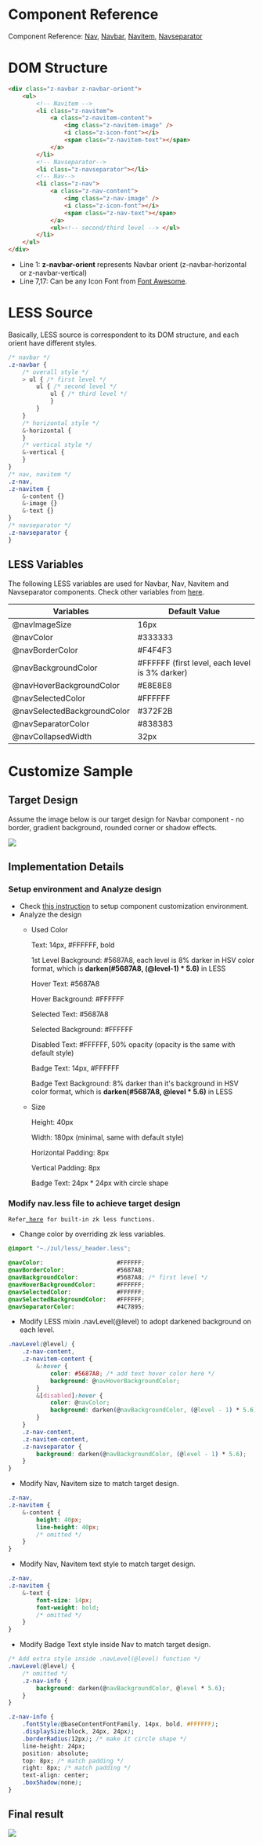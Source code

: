 # Component Reference

Component Reference: [
Nav](ZK_Component_Reference/Essential_Components/Nav), [
Navbar](ZK_Component_Reference/Essential_Components/Nav/Navbar),
[
Navitem](ZK_Component_Reference/Essential_Components/Nav/Navitem),
[
Navseparator](ZK_Component_Reference/Essential_Components/Nav/Navseparator)

# DOM Structure

``` html
<div class="z-navbar z-navbar-orient">
    <ul>
        <!-- Navitem -->
        <li class="z-navitem">
            <a class="z-navitem-content">
                <img class="z-navitem-image" />
                <i class="z-icon-font"></i>
                <span class="z-navitem-text"></span>
            </a>
        </li>
        <!-- Navseparator-->
        <li class="z-navseparator"></li>
        <!-- Nav-->
        <li class="z-nav">
            <a class="z-nav-content">
                <img class="z-nav-image" />
                <i class="z-icon-font"></i>
                <span class="z-nav-text"></span>
            </a>
            <ul><!-- second/third level --> </ul>
        </li>
    </ul>
</div>
```

- Line 1: **z-navbar-orient** represents Navbar orient
  (z-navbar-horizontal or z-navbar-vertical)
- Line 7,17: Can be any Icon Font from [Font
  Awesome](http://fortawesome.github.io/Font-Awesome/icons/).

# LESS Source

Basically, LESS source is correspondent to its DOM structure, and each
orient have different styles.

``` css
/* navbar */
.z-navbar {
    /* overall style */
    > ul { /* first level */
        ul { /* second level */
            ul { /* third level */
            }
        }
    }
    /* horizontal style */
    &-horizontal {
    }
    /* vertical style */
    &-vertical {
    }
}
/* nav, navitem */
.z-nav,
.z-navitem {
    &-content {}
    &-image {}
    &-text {}
}
/* navseparator */
.z-navseparator {
}
```

## LESS Variables

The following LESS variables are used for Navbar, Nav, Navitem and
Navseparator components. Check other variables from [
here](ZK_Style_Customization_Guide/Integrate_with_LESS/How_ZK_works_with_LESS/ZK_LESS_Variables).

| Variables                   | Default Value                                   |
|-----------------------------|-------------------------------------------------|
| @navImageSize               | 16px                                            |
| @navColor                   | \#333333                                        |
| @navBorderColor             | \#F4F4F3                                        |
| @navBackgroundColor         | \#FFFFFF (first level, each level is 3% darker) |
| @navHoverBackgroundColor    | \#E8E8E8                                        |
| @navSelectedColor           | \#FFFFFF                                        |
| @navSelectedBackgroundColor | \#372F2B                                        |
| @navSeparatorColor          | \#838383                                        |
| @navCollapsedWidth          | 32px                                            |

# Customize Sample

## Target Design

Assume the image below is our target design for Navbar component - no
border, gradient background, rounded corner or shadow effects.

![](images/styleguide-nav-design.png)

## Implementation Details

### Setup environment and Analyze design

- Check [ this
  instruction](ZK_Style_Customization_Guide/Look_and_Feel_Customization/Customize_Component)
  to setup component customization environment.
- Analyze the design
  - Used Color
      
    Text: 14px, \#FFFFFF, bold

    1st Level Background: \#5687A8, each level is 8% darker in HSV color
    format, which is **darken(#5687A8, (@level-1) \* 5.6)** in LESS

    Hover Text: \#5687A8

    Hover Background: \#FFFFFF

    Selected Text: \#5687A8

    Selected Background: \#FFFFFF

    Disabled Text: \#FFFFFF, 50% opacity (opacity is the same with
    default style)

    Badge Text: 14px, \#FFFFFF

    Badge Text Background: 8% darker than it's background in HSV color
    format, which is **darken(#5687A8, @level \* 5.6)** in LESS
  - Size
      
    Height: 40px

    Width: 180px (minimal, same with default style)

    Horizontal Padding: 8px

    Vertical Padding: 8px

    Badge Text: 24px \* 24px with circle shape

### Modify nav.less file to achieve target design

`Refer`[` here`](ZK_Style_Customization_Guide/Integrate_with_LESS/How_ZK_works_with_LESS/ZK_LESS_Functions)` for built-in zk less functions.`

- Change color by overriding zk less variables.

``` css
@import "~./zul/less/_header.less";

@navColor:                     #FFFFFF;
@navBorderColor:               #5687A8;
@navBackgroundColor:           #5687A8; /* first level */
@navHoverBackgroundColor:      #FFFFFF;
@navSelectedColor:             #FFFFFF;
@navSelectedBackgroundColor:   #FFFFFF;
@navSeparatorColor:            #4C7895;
```

- Modify LESS mixin .navLevel(@level) to adopt darkened background on
  each level.

``` css
.navLevel(@level) {
    .z-nav-content,
    .z-navitem-content {
        &:hover {
            color: #5687A8; /* add text hover color here */
            background: @navHoverBackgroundColor;
        }
        &[disabled]:hover {
            color: @navColor;
            background: darken(@navBackgroundColor, (@level - 1) * 5.6);
        }
    }
    .z-nav-content,
    .z-navitem-content,
    .z-navseparator {
        background: darken(@navBackgroundColor, (@level - 1) * 5.6);
    }
}
```

- Modify Nav, Navitem size to match target design.

``` css
.z-nav,
.z-navitem {
    &-content {
        height: 40px;
        line-height: 40px;
        /* omitted */
    }
}
```

- Modify Nav, Navitem text style to match target design.

``` css
.z-nav,
.z-navitem {
    &-text {
        font-size: 14px;
        font-weight: bold;
        /* omitted */
    }
}
```

- Modify Badge Text style inside Nav to match target design.

``` css
/* Add extra style inside .navLevel(@level) function */
.navLevel(@level) {
    /* omitted */
    .z-nav-info {
        background: darken(@navBackgroundColor, @level * 5.6);
    }
}

.z-nav-info {
    .fontStyle(@baseContentFontFamily, 14px, bold, #FFFFFF);
    .displaySize(block, 24px, 24px);
    .borderRadius(12px); /* make it circle shape */
    line-height: 24px;
    position: absolute;
    top: 8px; /* match padding */
    right: 8px; /* match padding */
    text-align: center;
    .boxShadow(none);
}
```

## Final result

![](images/styleguide-nav.png)


